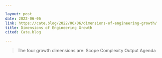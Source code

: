```yaml
---

layout: post
date: 2022-06-06
link: https://cate.blog/2022/06/06/dimensions-of-engineering-growth/
title: Dimensions of Engineering Growth
cited: Cate.blog

---
```


> The four growth dimensions are:
> Scope
> Complexity
> Output
> Agenda
